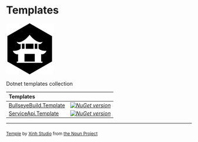 # Templates

![Templates](logo.png)

Dotnet templates collection

| Templates                                                                                                                  ||
|:---------------------------------------------------------------------------------------------------------------------------|:-----:|
| [BullseyeBuild.Template](https://github.com/carlesdavila/Templates/tree/main/BullseyeBuild)   |_[![NuGet version](https://img.shields.io/nuget/v/BullseyeBuild.Template)](https://www.nuget.org/packages/BullseyeBuild.Template)_|
| [ServiceApi.Template](https://github.com/carlesdavila/Templates/tree/main/ServiceApi) |_[![NuGet version](https://img.shields.io/nuget/v/ServiceApi.Template)](https://www.nuget.org/packages/ServiceApi.Template)_|

---

<sub>[Temple](https://thenounproject.com/icon/temple-2623300/) by [Xinh Studio](https://thenounproject.com/xinhstudio/) from [the Noun Project](https://thenounproject.com/) </sub>
